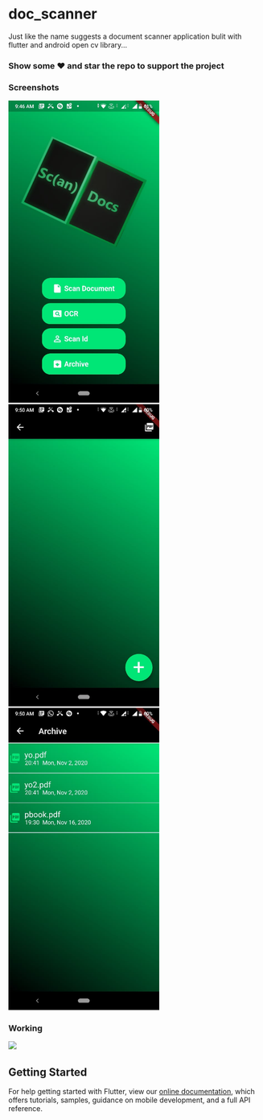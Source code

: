 # doc_scanner

Just like the name suggests a document scanner application bulit with flutter and android open cv library...

### Show some :heart: and star the repo to support the project

### Screenshots
<p float="left">
<img src="https://github.com/Gourav2000/doc_scanner/blob/master/Screenshots/ss1.jpeg?raw=true" height="600em" /> &nbsp;
<img src="https://github.com/Gourav2000/doc_scanner/blob/master/Screenshots/ss2.jpeg?raw=true" height="600em" /> &nbsp;
<img src="https://github.com/Gourav2000/doc_scanner/blob/master/Screenshots/ss3.jpeg?raw=true" height="600em" />
</p>


### Working
<img src="https://github.com/Gourav2000/doc_scanner/blob/master/Screenshots/working.gif?raw=true" height="600em" />


## Getting Started
For help getting started with Flutter, view our
[online documentation](https://flutter.dev/docs), which offers tutorials,
samples, guidance on mobile development, and a full API reference.

